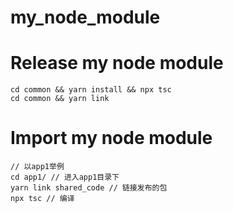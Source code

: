 # my_node_module

# Release my node module

```
cd common && yarn install && npx tsc
cd common && yarn link
```

# Import my node module

```
// 以app1举例
cd app1/ // 进入app1目录下
yarn link shared_code // 链接发布的包
npx tsc // 编译
```
